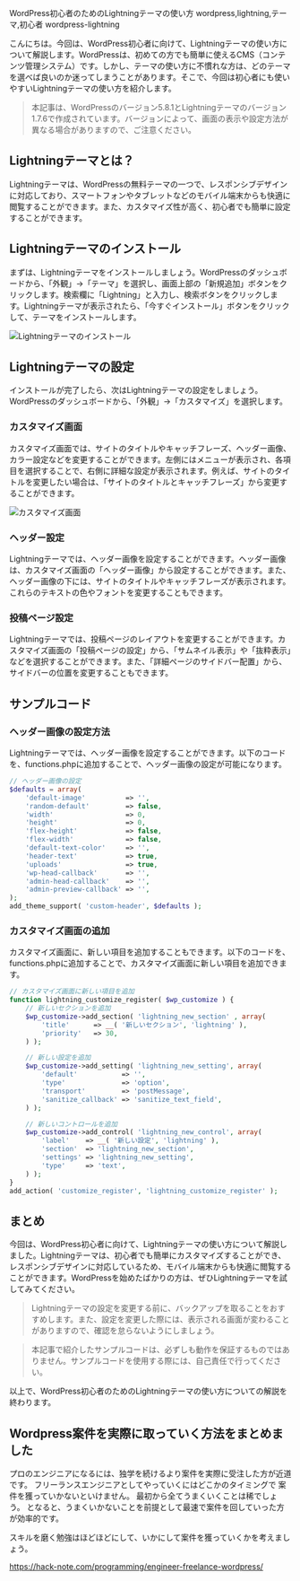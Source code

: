 WordPress初心者のためのLightningテーマの使い方
wordpress,lightning,テーマ,初心者
wordpress-lightning

こんにちは。今回は、WordPress初心者に向けて、Lightningテーマの使い方について解説します。WordPressは、初めての方でも簡単に使えるCMS（コンテンツ管理システム）です。しかし、テーマの使い方に不慣れな方は、どのテーマを選べば良いのか迷ってしまうことがあります。そこで、今回は初心者にも使いやすいLightningテーマの使い方を紹介します。

>本記事は、WordPressのバージョン5.8.1とLightningテーマのバージョン1.7.6で作成されています。バージョンによって、画面の表示や設定方法が異なる場合がありますので、ご注意ください。

## Lightningテーマとは？

Lightningテーマは、WordPressの無料テーマの一つで、レスポンシブデザインに対応しており、スマートフォンやタブレットなどのモバイル端末からも快適に閲覧することができます。また、カスタマイズ性が高く、初心者でも簡単に設定することができます。

## Lightningテーマのインストール

まずは、Lightningテーマをインストールしましょう。WordPressのダッシュボードから、「外観」→「テーマ」を選択し、画面上部の「新規追加」ボタンをクリックします。検索欄に「Lightning」と入力し、検索ボタンをクリックします。Lightningテーマが表示されたら、「今すぐインストール」ボタンをクリックして、テーマをインストールします。

![Lightningテーマのインストール](https://example.com/lightning_install.jpg)

## Lightningテーマの設定

インストールが完了したら、次はLightningテーマの設定をしましょう。WordPressのダッシュボードから、「外観」→「カスタマイズ」を選択します。

### カスタマイズ画面

カスタマイズ画面では、サイトのタイトルやキャッチフレーズ、ヘッダー画像、カラー設定などを変更することができます。左側にはメニューが表示され、各項目を選択することで、右側に詳細な設定が表示されます。例えば、サイトのタイトルを変更したい場合は、「サイトのタイトルとキャッチフレーズ」から変更することができます。

![カスタマイズ画面](https://example.com/customize.jpg)

### ヘッダー設定

Lightningテーマでは、ヘッダー画像を設定することができます。ヘッダー画像は、カスタマイズ画面の「ヘッダー画像」から設定することができます。また、ヘッダー画像の下には、サイトのタイトルやキャッチフレーズが表示されます。これらのテキストの色やフォントを変更することもできます。

### 投稿ページ設定

Lightningテーマでは、投稿ページのレイアウトを変更することができます。カスタマイズ画面の「投稿ページの設定」から、「サムネイル表示」や「抜粋表示」などを選択することができます。また、「詳細ページのサイドバー配置」から、サイドバーの位置を変更することもできます。

## サンプルコード

### ヘッダー画像の設定方法

Lightningテーマでは、ヘッダー画像を設定することができます。以下のコードを、functions.phpに追加することで、ヘッダー画像の設定が可能になります。

```php
// ヘッダー画像の設定
$defaults = array(
	'default-image'          => '',
	'random-default'         => false,
	'width'                  => 0,
	'height'                 => 0,
	'flex-height'            => false,
	'flex-width'             => false,
	'default-text-color'     => '',
	'header-text'            => true,
	'uploads'                => true,
	'wp-head-callback'       => '',
	'admin-head-callback'    => '',
	'admin-preview-callback' => '',
);
add_theme_support( 'custom-header', $defaults );
```

### カスタマイズ画面の追加

カスタマイズ画面に、新しい項目を追加することもできます。以下のコードを、functions.phpに追加することで、カスタマイズ画面に新しい項目を追加できます。

```php
// カスタマイズ画面に新しい項目を追加
function lightning_customize_register( $wp_customize ) {
	// 新しいセクションを追加
	$wp_customize->add_section( 'lightning_new_section' , array(
		'title'      => __( '新しいセクション', 'lightning' ),
		'priority'   => 30,
	) );

	// 新しい設定を追加
	$wp_customize->add_setting( 'lightning_new_setting', array(
		'default'           => '',
		'type'              => 'option',
		'transport'         => 'postMessage',
		'sanitize_callback' => 'sanitize_text_field',
	) );

	// 新しいコントロールを追加
	$wp_customize->add_control( 'lightning_new_control', array(
		'label'    => __( '新しい設定', 'lightning' ),
		'section'  => 'lightning_new_section',
		'settings' => 'lightning_new_setting',
		'type'     => 'text',
	) );
}
add_action( 'customize_register', 'lightning_customize_register' );
```

## まとめ

今回は、WordPress初心者に向けて、Lightningテーマの使い方について解説しました。Lightningテーマは、初心者でも簡単にカスタマイズすることができ、レスポンシブデザインに対応しているため、モバイル端末からも快適に閲覧することができます。WordPressを始めたばかりの方は、ぜひLightningテーマを試してみてください。

>Lightningテーマの設定を変更する前に、バックアップを取ることをおすすめします。また、設定を変更した際には、表示される画面が変わることがありますので、確認を怠らないようにしましょう。

>本記事で紹介したサンプルコードは、必ずしも動作を保証するものではありません。サンプルコードを使用する際には、自己責任で行ってください。

以上で、WordPress初心者のためのLightningテーマの使い方についての解説を終わります。

## Wordpress案件を実際に取っていく方法をまとめました
プロのエンジニアになるには、独学を続けるより案件を実際に受注した方が近道です。
フリーランスエンジニアとしてやっていくにはどこかのタイミングで
案件を獲っていかないといけません。
最初から全てうまくいくことは稀でしょう。
となると、うまくいかないことを前提として最速で案件を回していった方が効率的です。

スキルを磨く勉強はほどほどにして、いかにして案件を獲っていくかを考えましょう。

https://hack-note.com/programming/engineer-freelance-wordpress/

